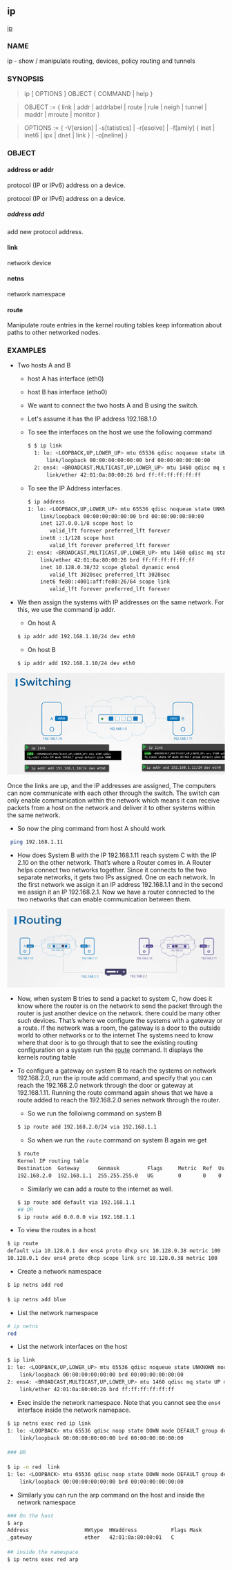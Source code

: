 ## ip

[ip](https://linux.die.net/man/8/ip)

### NAME

ip - show / manipulate routing, devices, policy routing and tunnels


### SYNOPSIS

> ip [ OPTIONS ] OBJECT { COMMAND | help }

> OBJECT := { link | addr | addrlabel | route | rule | neigh | tunnel | maddr | mroute | monitor }

> OPTIONS := { -V[ersion] | -s[tatistics] | -r[esolve] | -f[amily] { inet | inet6 | ipx | dnet | link } | -o[neline] }

### OBJECT



#### address or addr

protocol (IP or IPv6) address on a device.

protocol (IP or IPv6) address on a device.
  
##### address add

add new protocol address.
      
#### link

network device

#### netns

network namespace

#### route 

Manipulate route entries in the kernel routing tables keep information about paths to other networked nodes.
 
  


### EXAMPLES

- Two hosts A and B
  - host A has interface (eth0) 
  - host B has interface (etho0)
  - We want to connect the two hosts A and B using the switch.
  - Let's assume it has the IP address 192.168.1.0
    
  - To see the interfaces on the host we use the following command
    ```bash
    $ $ ip link
      1: lo: <LOOPBACK,UP,LOWER_UP> mtu 65536 qdisc noqueue state UNKNOWN mode DEFAULT group default qlen 1000
          link/loopback 00:00:00:00:00:00 brd 00:00:00:00:00:00
      2: ens4: <BROADCAST,MULTICAST,UP,LOWER_UP> mtu 1460 qdisc mq state UP mode DEFAULT group default qlen 1000
          link/ether 42:01:0a:80:00:26 brd ff:ff:ff:ff:ff:ff
    ```

  - To see the IP Address interfaces.
    ```bash
    $ ip address
    1: lo: <LOOPBACK,UP,LOWER_UP> mtu 65536 qdisc noqueue state UNKNOWN group default qlen 1000
        link/loopback 00:00:00:00:00:00 brd 00:00:00:00:00:00
        inet 127.0.0.1/8 scope host lo
           valid_lft forever preferred_lft forever
        inet6 ::1/128 scope host 
           valid_lft forever preferred_lft forever
    2: ens4: <BROADCAST,MULTICAST,UP,LOWER_UP> mtu 1460 qdisc mq state UP group default qlen 1000
        link/ether 42:01:0a:80:00:26 brd ff:ff:ff:ff:ff:ff
        inet 10.128.0.38/32 scope global dynamic ens4
           valid_lft 3020sec preferred_lft 3020sec
        inet6 fe80::4001:aff:fe80:26/64 scope link 
           valid_lft forever preferred_lft forever
    ```

 - We then assign the systems with IP addresses on the same network. 
   For this, we use the command ip addr. 
   - On host A
   ```bash
   $ ip addr add 192.168.1.10/24 dev eth0
   ```
   - On host B
   ```bash
   $ ip addr add 192.168.1.10/24 dev eth0
   ```
 
![](../../images/linux-commands/ip/net14.PNG)   
   
   Once the links are up, and the IP addresses are assigned,
   The computers can now communicate with each other through the switch. 
   The switch can only enable communication within the network which means 
   it can receive packets from a host on the network and deliver it to other
   systems within the same network.
   - So now the ping command from host A should work
   ```bash
    ping 192.168.1.11
   ```

- How does System B with the IP 192.168.1.11 reach system C with the IP 2.10 on the
  other network. That’s where a Router comes in. A Router helps connect two networks together. 
  Since it connects to the two separate networks, it gets two IPs assigned. One on each network. 
  In the first network we assign it an IP address 192.168.1.1 and in the second we assign it an 
  IP 192.168.2.1. Now we have a router connected to the two networks that can enable communication 
  between them.
  
![](../../images/linux-commands/ip/net15.PNG)  

- Now, when system B tries to send a packet to system C, how does it know where the router is on the network
  to send the packet through the router is just another device on the network.
  there could be many other such devices. That’s where we configure the systems with a gateway or a route.
  If the network was a room, the gateway is a door to the outside world to other networks or to the internet
  The systems need to know where that door is to go through that to see the existing routing configuration
  on a system run the [route](../route/route.md) command. It displays the kernels routing table

- To configure a gateway on system B to reach the systems on network 192.168.2.0, 
  run the ip route add command, and specify that you can reach the
  192.168.2.0 network through the door or gateway at 192.168.1.11. Running the route
  command again shows that we have a route added to reach the 192.168.2.0 series network through the
  router. 
  - So we run the folloiwng command on system B
  ```bash
  $ ip route add 192.168.2.0/24 via 192.168.1.1
  ```
  - So when we run the `route` command on system B again we get
  ```bash
  $ route
  Kernel IP routing table
  Destination  Gateway      Genmask         Flags     Metric  Ref  Use   Iface
  192.168.2.0  192.168.1.1  255.255.255.0   UG        0       0    0     eth0   
  ```
  - Similarly we can add a route to the internet as well.
  ```bash
  $ ip route add default via 192.168.1.1  
  ## OR 
  $ ip route add 0.0.0.0 via 192.168.1.1  
  ```
  
- To view the routes in a host

```bash
$ ip route
default via 10.128.0.1 dev ens4 proto dhcp src 10.128.0.38 metric 100 
10.128.0.1 dev ens4 proto dhcp scope link src 10.128.0.38 metric 100 
```


- Create a network namespace

```bash
$ ip netns add red

$ ip netns add blue
```

- List the network namespace

```bash
# ip netns
red
```

- List the network interfaces on the host

```bash
$ ip link
1: lo: <LOOPBACK,UP,LOWER_UP> mtu 65536 qdisc noqueue state UNKNOWN mode DEFAULT group default qlen 1000
    link/loopback 00:00:00:00:00:00 brd 00:00:00:00:00:00
2: ens4: <BROADCAST,MULTICAST,UP,LOWER_UP> mtu 1460 qdisc mq state UP mode DEFAULT group default qlen 1000
    link/ether 42:01:0a:80:00:26 brd ff:ff:ff:ff:ff:ff
```

- Exec inside the network namespace. Note that you cannot see the
  `ens4` interface inside the network namepace.
```bash
$ ip netns exec red ip link
1: lo: <LOOPBACK> mtu 65536 qdisc noop state DOWN mode DEFAULT group default qlen 1000
    link/loopback 00:00:00:00:00:00 brd 00:00:00:00:00:00

### OR

$ ip -n red  link
1: lo: <LOOPBACK> mtu 65536 qdisc noop state DOWN mode DEFAULT group default qlen 1000
    link/loopback 00:00:00:00:00:00 brd 00:00:00:00:00:00
```

- Similarly you can run the arp command on the host and inside the network namespace


```bash
### On the host
$ arp
Address                  HWtype  HWaddress           Flags Mask            Iface
_gateway                 ether   42:01:0a:80:00:01   C                     ens4

## inside the namespace
$ ip netns exec red arp

```